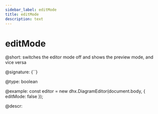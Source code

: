 ```yaml
---
sidebar_label: editMode
title: editMode
description: text
---
```


# editMode

@short: switches the editor mode off and shows the preview mode, and vice versa

@signature: {``}

@type: boolean

@example:
const editor = new dhx.DiagramEditor(document.body, {
    editMode: false
});

@descr: